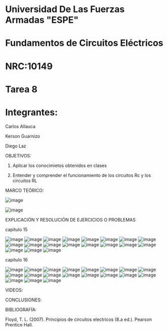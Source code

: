 # Universidad De Las Fuerzas Armadas "ESPE"

# Fundamentos de Circuitos Eléctricos 
# NRC:10149
# Tarea 8

 # Integrantes:
 
 Carlos Allauca
 
 Kerson Guarnizo
 
 Diego Laz

OBJETIVOS:

1. Aplicar los conocimietos obtenidos en clases

2. Entender y comprender el funcionamiento de los circuitos Rc y los circuitos RL

MARCO TEÓRICO:

![image](https://user-images.githubusercontent.com/93835463/154888410-057c24cc-faab-463d-8246-294be86afbb8.png)

![image](https://user-images.githubusercontent.com/93835463/154897660-be1b529b-b518-4cb2-9849-33fd32ee659b.png)


EXPLICACIÓN Y RESOLUCIÓN DE EJERCICIOS O PROBLEMAS

capitulo 15

![image](https://user-images.githubusercontent.com/93835463/155035816-a2642ec8-f413-4279-b0a6-0b70d2d213d9.png)
![image](https://user-images.githubusercontent.com/93835463/155035826-84175409-c7ec-483d-9a88-2635979a6825.png)
![image](https://user-images.githubusercontent.com/93835463/155037708-e8e5d0f1-3761-423d-aa92-988131d841d7.png)
![image](https://user-images.githubusercontent.com/93835463/155035984-33bc05de-ebf8-42e5-9468-13c2fcd7d60e.png)
![image](https://user-images.githubusercontent.com/93835463/155035993-b7a00dbe-5661-4814-b7a5-781bf3e2a02b.png)
![image](https://user-images.githubusercontent.com/93835463/155036006-30648b1f-521b-43c8-8994-b20f3efa54c4.png)
![image](https://user-images.githubusercontent.com/93835463/155036097-f94d842b-549b-4ab3-9753-bd29b97f46e5.png)
![image](https://user-images.githubusercontent.com/93835463/155036115-92188e65-98c2-4fc5-984f-85405ef2120e.png)
![image](https://user-images.githubusercontent.com/93835463/155036166-176a0542-ebc9-4e2a-9d3d-17b93ffe7ab8.png)
![image](https://user-images.githubusercontent.com/93835463/155036232-c52e5484-7cbc-4911-a197-ba778e88e85a.png)
![image](https://user-images.githubusercontent.com/93835463/155036329-ebc9f20d-9e73-40f3-b88c-adb8b91bebf9.png)
![image](https://user-images.githubusercontent.com/93835463/155036336-35830e17-beea-452e-bd46-a26b6101bbe1.png)
![image](https://user-images.githubusercontent.com/93835463/155036344-fb430bd2-8c52-4aaa-8b2b-de11bd14e73e.png)
![image](https://user-images.githubusercontent.com/93835463/155036354-cc828d46-4444-4804-b896-2224eab3ac92.png)
![image](https://user-images.githubusercontent.com/93835463/155036362-30dd7d6a-457c-4c01-b8ee-9f8d5e54ac22.png)
![image](https://user-images.githubusercontent.com/93835463/155036376-3816ae83-4dcf-4298-abab-5845a1964882.png)
![image](https://user-images.githubusercontent.com/93835463/155036389-54baf8d9-7e73-4132-bd08-625e20a38471.png)
![image](https://user-images.githubusercontent.com/93835463/155036402-595596e4-b4a7-413b-b48d-ce3b6062e4e3.png)
![image](https://user-images.githubusercontent.com/93835463/155036406-fd9363cf-61cd-470a-8dde-f1648e6748c0.png)

capitulo 16

![image](https://user-images.githubusercontent.com/93835463/155036494-ceff8c3f-251e-41f9-95e8-05eb666e3385.png)
![image](https://user-images.githubusercontent.com/93835463/155036505-ee8401f9-aada-40db-8e8a-ca210b630bf9.png)
![image](https://user-images.githubusercontent.com/93835463/155037645-ff3e972f-5114-4fbb-8c91-e4ffaf2751a6.png)
![image](https://user-images.githubusercontent.com/93835463/155037420-9f079797-e72d-40bd-9543-79ed338a4abf.png)
![image](https://user-images.githubusercontent.com/93835463/155036537-acb24cf8-906c-4001-b5f7-9aed6650529d.png)
![image](https://user-images.githubusercontent.com/93835463/155036545-515f1aee-fcc9-4edc-aa36-914efe688f2b.png)
![image](https://user-images.githubusercontent.com/93835463/155036558-73319637-6012-48b1-85af-c5fa1227e4e9.png)
![image](https://user-images.githubusercontent.com/93835463/155036579-0e959bdf-ae73-498d-bd76-90b2097fb090.png)
![image](https://user-images.githubusercontent.com/93835463/155036662-c12ec9db-0fa2-4d5e-91e2-8f5ad9582731.png)
![image](https://user-images.githubusercontent.com/93835463/155036712-415dfaf7-5d6f-4bce-9af0-19c8159be6eb.png)
![image](https://user-images.githubusercontent.com/93835463/155036738-81d752f4-52c4-4a10-b81f-4f22cecfe200.png)
![image](https://user-images.githubusercontent.com/93835463/155036753-89a80a55-d51b-4488-bc82-f47c480f9b81.png)
![image](https://user-images.githubusercontent.com/93835463/155036777-66b65ccf-d8b0-4c1e-8159-4b8c409c345b.png)
![image](https://user-images.githubusercontent.com/93835463/155036796-fdc06a2e-2737-4098-b516-b2895b0e4d02.png)
![image](https://user-images.githubusercontent.com/93835463/155036802-0c542cec-7a58-46e3-b166-078dd5c614ef.png)
![image](https://user-images.githubusercontent.com/93835463/155036814-b29e3ded-847e-4431-9666-c3969465c97c.png)
![image](https://user-images.githubusercontent.com/93835463/155036824-49de6ff5-8468-47e5-acfb-3aeb94c80e5f.png)
![image](https://user-images.githubusercontent.com/93835463/155036832-b14817e7-002e-4d4a-8cab-fe3a9ea8c06b.png)
![image](https://user-images.githubusercontent.com/93835463/155036836-3b9b75a0-69b7-4221-a113-2b3f6f3d4265.png)


VIDEOS:

CONCLUSIONES:


BIBLIOGRAFÍA:

Floyd, T. L. (2007). Principios de circuitos electricos (8.a ed.). Pearson Prentice Hall.
